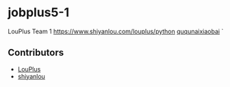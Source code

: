 # jobplus5-1

LouPlus Team 1 https://www.shiyanlou.com/louplus/python
[ququnaixiaobai](http://github.com/ququnaixiaobai)
`
## Contributors

* [LouPlus](https://github.com/LouPlus/)
* [shiyanlou](https://github.com/shiyanlou/)

